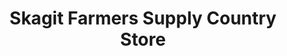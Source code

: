 ---
title: "Skagit Farmers Supply Country Store"
url: /burlington/skagit-farmers-supply-country-store/
shop: Garten-Center
---